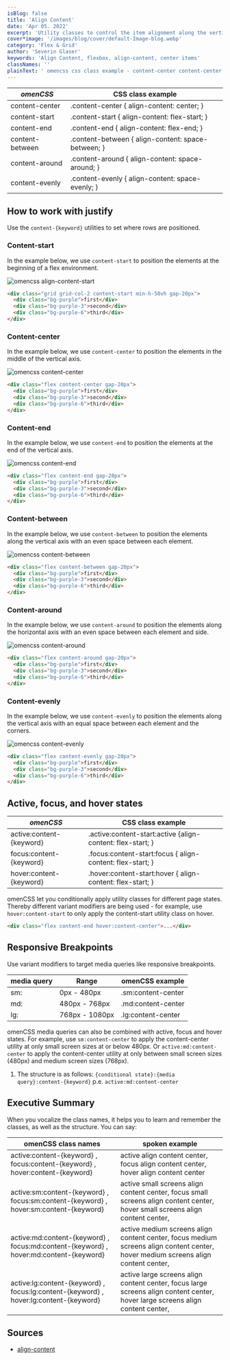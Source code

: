 ```yaml
---
isBlog: false
title: 'Align Content'
date: 'Apr 05. 2022'
excerpt: 'Utility classes to control the item alignment along the vertical axis.'
cover*image: '/images/blog/cover/default-Image-blog.webp'
category: 'Flex & Grid'
author: 'Severin Glaser'
keywords: 'Align Content, flexbox, align-content, center items'
classNames: ''
plainText: ' omencss css class example - content-center content-center align-content: center; content-start content-start align-content: flex-start; content-end content-end align-content: flex-end; content-between content-between align-content: space-between; content-around content-around align-content: space-around; content-evenly content-evenly align-content: space-evenly; how to work with justify use the content- keyword utilities to set where rows are positioned content-start in the example below we use content-start to position the elements at the beginning of a flex environment ! omencss align-content-start images docs flex align-content-start webp?style=centerme html div class=grid grid-col-2 content-start min-h-50vh gap-20px div class=bg-purple first div div class=bg-purple-3 second div div class=bg-purple-6 third div div content-center in the example below we use content-center to position the elements in the middle of the vertical axis ! omencss content-center images docs flex align-content-center webp?style=centerme html div class=flex content-center gap-20px div class=bg-purple first div div class=bg-purple-3 second div div class=bg-purple-6 third div div content-end in the example below we use content-end to position the elements at the end of the vertical axis ! omencss content-end images docs flex align-content-end webp?style=centerme html div class=flex content-end gap-20px div class=bg-purple first div div class=bg-purple-3 second div div class=bg-purple-6 third div div content-between in the example below we use content-between to position the elements along the vertical axis with an even space between each element ! omencss content-between images docs flex align-content-between webp?style=centerme html div class=flex content-between gap-20px div class=bg-purple first div div class=bg-purple-3 second div div class=bg-purple-6 third div div content-around in the example below we use content-around to position the elements along the horizontal axis with an even space between each element and side ! omencss content-around images docs flex align-content-around webp?style=centerme html div class=flex content-around gap-20px div class=bg-purple first div div class=bg-purple-3 second div div class=bg-purple-6 third div div content-evenly in the example below we use content-evenly to position the elements along the vertical axis with an equal space between each element and the corners ! omencss content-evenly images docs flex align-content-evenly webp?style=centerme html div class=flex content-evenly gap-20px div class=bg-purple first div div class=bg-purple-3 second div div class=bg-purple-6 third div div active focus and hover states omencss css class example - active:content- keyword active :content-start:active align-content: flex-start; focus:content- keyword focus :content-start:focus align-content: flex-start; hover:content- keyword hover :content-start:hover align-content: flex-start; omencss let you conditionally apply utility classes for different page states thereby different variant modifiers are being used - for example use hover:content-start to only apply the content-start utility class on hover html div class=flex content-end hover:content-center div responsive breakpoints use variant modifiers to target media queries like responsive breakpoints media query range omencss example - sm: 0px - 480px sm:content-center md: 480px - 768px md:content-center lg: 768px - 1080px lg:content-center omencss media queries can also be combined with active focus and hover states for example use sm:content-center to apply the content-center utility at only small screen sizes at or below 480px or active:md:content-center to apply the content-center utility at only between small screen sizes 480px and medium screen sizes 768px 1 the structure is as follows: conditional state : media query :content- keyword p e active:md:content-center executive summary when you vocalize the class names it helps you to learn and remember the classes as well as the structure you can say: omencss class names spoken example - - active:content- keyword focus:content- keyword hover:content- keyword active align content center focus align content center hover align content center active:sm:content- keyword focus:sm:content- keyword hover:sm:content- keyword active small screens align content center focus small screens align content center hover small screens align content center active:md:content- keyword focus:md:content- keyword hover:md:content- keyword active medium screens align content center focus medium screens align content center hover medium screens align content center active:lg:content- keyword focus:lg:content- keyword hover:lg:content- keyword active large screens align content center focus large screens align content center hover large screens align content center '
---
```


| _omenCSS_       | CSS class example                                  |
| --------------- | -------------------------------------------------- |
| content-center  | .content-center { align-content: center; }         |
| content-start   | .content-start { align-content: flex-start; }      |
| content-end     | .content-end { align-content: flex-end; }          |
| content-between | .content-between { align-content: space-between; } |
| content-around  | .content-around { align-content: space-around; }   |
| content-evenly  | .content-evenly { align-content: space-evenly; }   |

## How to work with justify

Use the `content-{keyword}` utilities to set where rows are positioned.

### Content-start

In the example below, we use `content-start` to position the elements at the beginning of a flex environment.

![omencss align-content-start](/images/docs/flex/align-content-start.webp?style=centerme)

```html
<div class="grid grid-col-2 content-start min-h-50vh gap-20px">
  <div class="bg-purple">first</div>
  <div class="bg-purple-3">second</div>
  <div class="bg-purple-6">third</div>
</div>
```

### Content-center

In the example below, we use `content-center` to position the elements in the middle of the vertical axis.

![omencss content-center](/images/docs/flex/align-content-center.webp?style=centerme)

```html
<div class="flex content-center gap-20px">
  <div class="bg-purple">first</div>
  <div class="bg-purple-3">second</div>
  <div class="bg-purple-6">third</div>
</div>
```

### Content-end

In the example below, we use `content-end` to position the elements at the end of the vertical axis.

![omencss content-end](/images/docs/flex/align-content-end.webp?style=centerme)

```html
<div class="flex content-end gap-20px">
  <div class="bg-purple">first</div>
  <div class="bg-purple-3">second</div>
  <div class="bg-purple-6">third</div>
</div>
```

### Content-between

In the example below, we use `content-between` to position the elements along the vertical axis with an even space between each element.

![omencss content-between](/images/docs/flex/align-content-between.webp?style=centerme)

```html
<div class="flex content-between gap-20px">
  <div class="bg-purple">first</div>
  <div class="bg-purple-3">second</div>
  <div class="bg-purple-6">third</div>
</div>
```

### Content-around

In the example below, we use `content-around` to position the elements along the horizontal axis with an even space between each element and side.

![omencss content-around](/images/docs/flex/align-content-around.webp?style=centerme)

```html
<div class="flex content-around gap-20px">
  <div class="bg-purple">first</div>
  <div class="bg-purple-3">second</div>
  <div class="bg-purple-6">third</div>
</div>
```

### Content-evenly

In the example below, we use `content-evenly` to position the elements along the vertical axis with an equal space between each element and the corners.

![omencss content-evenly](/images/docs/flex/align-content-evenly.webp?style=centerme)

```html
<div class="flex content-evenly gap-20px">
  <div class="bg-purple">first</div>
  <div class="bg-purple-3">second</div>
  <div class="bg-purple-6">third</div>
</div>
```

## Active, focus, and hover states

| _omenCSS_                | CSS class example                                           |
| ------------------------ | ----------------------------------------------------------- |
| active:content-{keyword} | .active\:content-start:active {align-content: flex-start; } |
| focus:content-{keyword}  | .focus\:content-start:focus { align-content: flex-start; }  |
| hover:content-{keyword}  | .hover\:content-start:hover { align-content: flex-start; }  |

omenCSS let you conditionally apply utility classes for different page states. Thereby different variant modifiers are being used - for example, use `hover:content-start` to only apply the content-start utility class on hover.

```html
<div class="flex content-end hover:content-center">...</div>
```

## Responsive Breakpoints

Use variant modifiers to target media queries like responsive breakpoints.

| media query | Range          | omenCSS example    |
| ----------- | -------------- | ------------------ |
| sm:         | 0px - 480px    | .sm:content-center |
| md:         | 480px - 768px  | .md:content-center |
| lg:         | 768px - 1080px | .lg:content-center |

omenCSS media queries can also be combined with active, focus and hover states. For example, use `sm:content-center` to apply the content-center utility at only small screen sizes at or below 480px. Or `active:md:content-center` to apply the content-center utility at only between small screen sizes (480px) and medium screen sizes (768px).

1. The structure is as follows: `{conditional state}:{media query}:content-{keyword}` p.e. `active:md:content-center`

## Executive Summary

When you vocalize the class names, it helps you to learn and remember the classes, as well as the structure. You can say:

| omenCSS class names                                                                   | spoken example                                                                                                                    |
| ------------------------------------------------------------------------------------- | --------------------------------------------------------------------------------------------------------------------------------- |
| active:content-{keyword} , focus:content-{keyword} , hover:content-{keyword}          | active align content center, focus align content center, hover align content center                                               |
| active:sm:content-{keyword} , focus:sm:content-{keyword} , hover:sm:content-{keyword} | active small screens align content center, focus small screens align content center, hover small screens align content center,    |
| active:md:content-{keyword} , focus:md:content-{keyword} , hover:md:content-{keyword} | active medium screens align content center, focus medium screens align content center, hover medium screens align content center, |
| active:lg:content-{keyword} , focus:lg:content-{keyword} , hover:lg:content-{keyword} | active large screens align content center, focus large screens align content center, hover large screens align content center,    |

## Sources

- [align-content](https://developer.mozilla.org/en-US/docs/Web/CSS/align-content)
